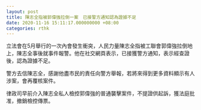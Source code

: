 ```yaml
---
layout: post
title: 陳志全指被郭偉強拉倒一案　已接警方通知認為證據不足
date: 2020-11-16 15:11:17.000000000 +08:00
categories: rthk
---
```


立法會在5月舉行的一次內會發生衝突，人民力量陳志全指被工聯會郭偉強拉倒地上，陳志全事後就事件報警。他在社交網頁表示，已接獲警方通知，表示經查證後，認為證據不足。

警方去信陳志全，感謝他盡市民的責任向警方舉報，若將來得到更多資料顯示有人涉案，會再覆核案件。

律政司早前介入陳志全私人檢控郭偉強的普通襲擊案件，不提證供起訴，獲法庭批准，撤銷檢控傳票。
